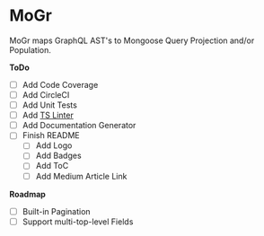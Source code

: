 # MoGr
MoGr maps GraphQL AST's to Mongoose Query Projection and/or Population.

**ToDo**
- [ ] Add Code Coverage
- [ ] Add CircleCI
- [ ] Add Unit Tests
- [ ] Add [TS Linter](https://itnext.io/step-by-step-building-and-publishing-an-npm-typescript-package-44fe7164964c)
- [ ] Add Documentation Generator
- [ ] Finish README
  - [ ] Add Logo
  - [ ] Add Badges
  - [ ] Add ToC
  - [ ] Add Medium Article Link

**Roadmap**
- [ ] Built-in Pagination
- [ ] Support multi-top-level Fields
